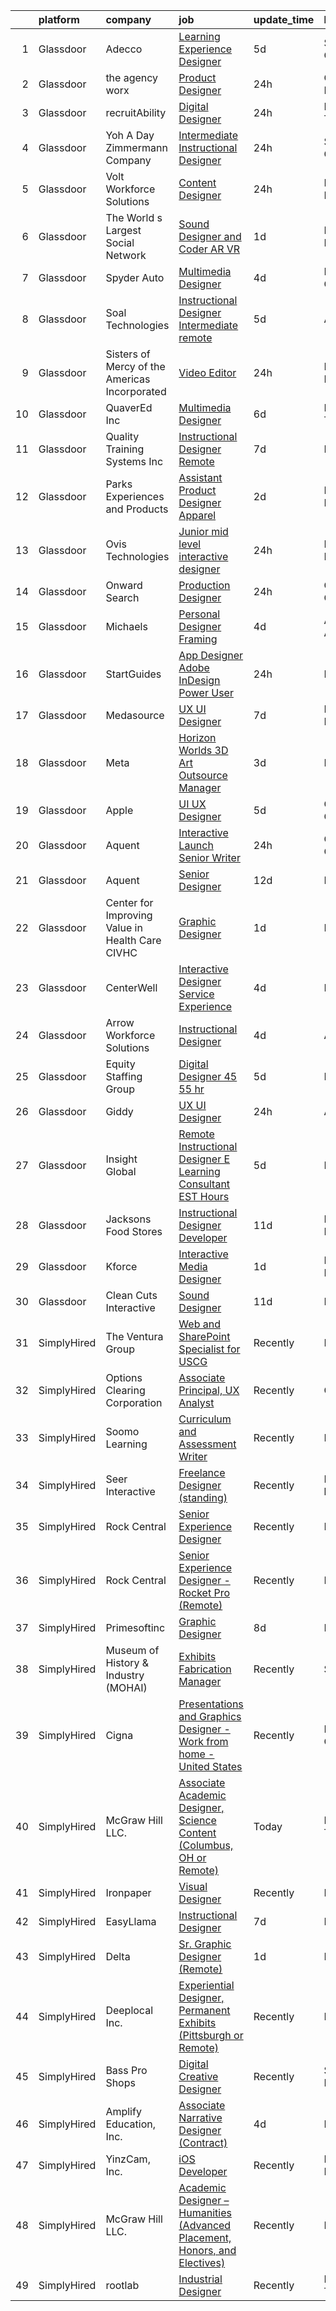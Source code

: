 

|    | platform    | company                                           | job                                                                                                                                                                                                                                                                                                                                                                                                                                                                                                                                                                                                                                                                                                                                                                                                                                                                                                                                                                                                                                                                                                                                                                                                                                                                                                                                                                                                                                                                                                                                                                                                               | update_time   | location           |
|---:|:------------|:--------------------------------------------------|:------------------------------------------------------------------------------------------------------------------------------------------------------------------------------------------------------------------------------------------------------------------------------------------------------------------------------------------------------------------------------------------------------------------------------------------------------------------------------------------------------------------------------------------------------------------------------------------------------------------------------------------------------------------------------------------------------------------------------------------------------------------------------------------------------------------------------------------------------------------------------------------------------------------------------------------------------------------------------------------------------------------------------------------------------------------------------------------------------------------------------------------------------------------------------------------------------------------------------------------------------------------------------------------------------------------------------------------------------------------------------------------------------------------------------------------------------------------------------------------------------------------------------------------------------------------------------------------------------------------|:--------------|:-------------------|
|  1 | Glassdoor   | Adecco                                            | [Learning Experience Designer](https://www.glassdoor.com/partner/jobListing.htm?pos=124&ao=1110586&s=58&guid=00000182ce9faf8a89d62d9583e1f49d&src=GD_JOB_AD&t=SR&vt=w&ea=1&cs=1_0a764c33&cb=1661323948449&jobListingId=1008079111025&cpc=6FC5BA77C9A4CD78&jrtk=3-0-1gb79vc2akuj1801-1gb79vc2qghrk800-d5f68bde9fbc040b--6NYlbfkN0CsARmfH1XNQTa22oGIIJ18FtyAjbQsgfeQZpddTLaeHhygH4euGCkj3BcQzwrXkBaXk-ST3fWbgnWAvtk70gTD1N8food62fA9s5b6fL_in_z5f5RqcsRZbrIYOHoWpYb-xLQvAuW67ypmgdZKbLO8FGB6ZtsdOoPIjwnkN5YXJHuYgGR8yn3t8k-5vOSlwQ7z21KRfDHfAPVREoFmLHtIqMK79O0fPHQFfQiUwErtflKBgFp9w4sKrDAJRQtjkGBV8WddHoMf97fuaKGKtXV7KJnNM_7EVixRueVPnia1GcZLPC3LHvdSPMRgA6dVBz-T3EJRT-9-R_K_CEVMCtN6OpEJrRECHG-98OBb6kctLxYkjE6VQwa17NHjl6iPn03iIrGfsMuFqVJR9owGw7cKnZYiQcY9AXiMLdDF1j5DnsxLKFKzlbxI_iVx_e696i96aoyNKeZ5X9slXhCsoodt2YzpHYDB0oO5M0KSdBJkonTp0qCUbCzsVNGXVLd5VzmzC87KHQPrl3dlmKXbiZVs5jD8p4mVsTRPwR-x8iftxQBMlJb-C23AuZvoF0mzrJ6vJWOAqz5pSMfX0Sld4JzImj8umAvza4VXo8FofKnjZ55uFIIWi1P7wF7NB7EmGb0LwD0YDNklgS1ufKeKi3w5xVVQ0h7v5WUv316tM3-4T2f98wiXjFb0kqfBVkUeMF3PAX7uwRHKqpwjHR3LwSkj1etBXaDmBpxoNFOvr-Vx9G2P46uK9qin-CTwp_rxEuAD62Qn94k8KXt2wZRxMmw6IrZLgLKtVAOoY89OsgRfHxZVf34pmIWgtXwkC8DWtCgs-DgiD7gmP9WkDdIZwdU6B5MWM4ZU5SUa4PPzijfaNW_0jXInut8J8_DjbyFTJZNUcp33r2WCvItH1-zf5-ESQ7vD9qLWWrg%3D)                                                                                                                                                                                                                                                                                                             | 5d            | Santa Clara, CA    |
|  2 | Glassdoor   | the agency worx                                   | [Product Designer](https://www.glassdoor.com/partner/jobListing.htm?pos=130&ao=1110586&s=58&guid=00000182ce9faf8a89d62d9583e1f49d&src=GD_JOB_AD&t=SR&vt=w&ea=1&cs=1_303c981d&cb=1661323948450&jobListingId=1008087728177&cpc=FAE5E775D180B2FB&jrtk=3-0-1gb79vc2akuj1801-1gb79vc2qghrk800-7ed7e834bb1d5462--6NYlbfkN0CNOKpjDIEH11s39GTuUki_mvxNbnX5BtDlH5CMrheAnKze_5JrwQ4joDkGUDohP_T3Z9-DEnowg2aTm5p4qn_06Dz2BAIDyJiAA6rmIGTIipA2DlPv0WtGynw5HnKRX3CvOG41NTUV27AIvEpwA7ELzBc2li3_1MWfWhVTsbwGmVciL-NFhEkxi2wH_LdTgQc3vrMWo9EO3GE614N_X5cuhNlR_0Oe-sJ8FetmIfmAfY968IjvRr0lvXz4v6NJ-ZxwpnkcVMoun4f9zazjStA7fHLixl8gsdRvLbdz0lIfivKi0RL73yFC7WFKPilaHN7XMrjZ32x-qcGtHZ25FXFDooqTHqandTTGbaeduowd69w4n4M2GApg3vxS4ZQWkZHFm0jyjL2wl66bFSw0vliVhpkv6Bio8sjQJuQ6ULEPOYxeLno3-Mce4JibLKB1YQiXt3cZZkb6SqmyJ5a2EMoCem_39R_rfzBA3cXB7P1D33hi0ZX1oJl12F0KxxHaIQRo838ukNwH0BlZ7gbx79Vf)                                                                                                                                                                                                                                                                                                                                                                                                                                                                                                                                                                                                                                                                                                                                       | 24h           | Orlando, FL        |
|  3 | Glassdoor   | recruitAbility                                    | [Digital Designer](https://www.glassdoor.com/partner/jobListing.htm?pos=117&ao=1110586&s=58&guid=00000182ce9faf8a89d62d9583e1f49d&src=GD_JOB_AD&t=SR&vt=w&ea=1&cs=1_76f3c536&cb=1661323948449&jobListingId=1008088873414&cpc=42BEC95245890617&jrtk=3-0-1gb79vc2akuj1801-1gb79vc2qghrk800-fc62b05af1e0e19c--6NYlbfkN0CGG9KWCDlpnNsyBDyIiP_Q0811kl3MMa1wmNp0I1WtkTaTZU1gJWaiKEGe9oYuZ3ACOSRVmCfxt473hJyRmW1tPj8AuEE2k3FaRHIiAETn7fxUNnbKUPXnCGruoaIJeo88yBRXwEcM4fBXLgDDHOTqx6aPi6XWoDU90_GPhbKSbedha9pAg0Oj_yrzDZ5__KwQHKAHPHPR1TAbNqBZm-eEerReN_wcysBvMmpIoEJbyZ24fdNR0TZQLHMystkw9s1jbDALVr3QsObDP_MYMxOb63Qo8PwgsXeaYRoFnYUgfI3leFqiPlJSiwrEsffkLz1whnDudtk55wjmN9BUCdkKJk-Zl5CjHEXiHDqQUWoqAnqyL73IGJ7cFoqGxf9JW2n9sBhet7SYzq8_cL9EJEPGRLMeVcmXehh6UMd1iEiMlG6q0rkpIkh7deOFw4h9AX11wGpJ7oNP3JKssDfeG7JZSHkpKcnynKSDLLAv7i-zqTEHkHzJu6n6Y5Wkmnf5_xtMWPCAwtOlxvi415UGVrA1)                                                                                                                                                                                                                                                                                                                                                                                                                                                                                                                                                                                                                                                                                                                                       | 24h           | Leander, TX        |
|  4 | Glassdoor   | Yoh  A Day   Zimmermann Company                   | [Intermediate Instructional Designer](https://www.glassdoor.com/partner/jobListing.htm?pos=123&ao=1110586&s=58&guid=00000182ce9faf8a89d62d9583e1f49d&src=GD_JOB_AD&t=SR&vt=w&ea=1&cs=1_b68efe24&cb=1661323948449&jobListingId=1008089306454&cpc=6193B0C32834B022&jrtk=3-0-1gb79vc2akuj1801-1gb79vc2qghrk800-49a1ecedb458239c--6NYlbfkN0Ae6Qmv8rNb3d5rEsMPL_plhvilYeiJERi7JqghURwQ9bq2mHgMGRGP2iYP1nqVQ_DjwhKmeaAScAxOc_wjbrMgl9DgJtonunbfO9dWGyOkvQAG0EueF3ixR5a79NDBO1nXlAvaBstSSeRWcs9VEzNOJUpzM5-4iukjxX-3e54LJPidY7MZFxZexoNbU-jkqPz18mkrkxGz8TmEHKY8H3nQ2YAdy_nVDKkkfgqon-ztqjnwiALY0WVYFeV2tiM8jj6KegDYNBBfzLdSXGzawJeJJGYs9qRPLeN-XW8wsyDhX0gzINPv8_UY8ixTzvHfpWYrICXZeNojDpPmCOWLVA28jUxXg9n0Fpp2XTAWnqoBzKfnX8R8OPikVyZP5mot1zrW8SdpU4lSH25qyqavzeTONWTRmLMJNQ69iqnmd8hj0EtiHd6iEDGCJQXR5MJdTWnlWUAW4v7RChgDsTVWIXmDVFzHZ5TS-G-0B5x-HIwFEg%3D%3D)                                                                                                                                                                                                                                                                                                                                                                                                                                                                                                                                                                                                                                                                                                                                                        | 24h           | Santa Clara, CA    |
|  5 | Glassdoor   | Volt Workforce Solutions                          | [Content Designer](https://www.glassdoor.com/partner/jobListing.htm?pos=113&ao=1110586&s=58&guid=00000182ce9faf8a89d62d9583e1f49d&src=GD_JOB_AD&t=SR&vt=w&ea=1&cs=1_509bdaff&cb=1661323948448&jobListingId=1008089068247&cpc=F41FEAB56D215062&jrtk=3-0-1gb79vc2akuj1801-1gb79vc2qghrk800-4dec7097516eb8d1--6NYlbfkN0Dw5YS5k2p9urruc14icYN1MKKvJIN3Kd2XbyQRMSdz9S30i5tCfy1Y-ZWHvwiYZbhFTXGWYE3dyGPvy2jcqhL_oy47SIFccu88E84BHmFZf7xw-W7KwylM9JR4YUBctZopLi_G0Hw-kkOlt0elFgeYrUXlhnPbEqfvPzsBSrLUMcnSGsLufWL8xxVqGUTMCq4n8Yp-yue9NT7fW4Tgr7VeQ4FOQztLK-hXL7QA6KOsBVB63T4MjM2qHbBLcgfNn6uT9VYa3-UH5FZtWQMots2J2-YWmbQ3U7BPyBVYbhdzCm-Glp2qV0wapNbIA36CQ2yPPsFWfCW2Z7S6psDQgrIBvD2fiHbf28_xX2a0T3bxmPyK5g-6D0ZwVc4eWAyHSycC5U88OcXkITeSiZ7I5LI_FTyFlFbfRkRPcnzrgg60hidRiDaFTgkjwaDeMGJxXGa4rF3CA0Vc1fTpLDYd0TBb09BL-O5nNiFSUfIqKUcOAscSwWP663IHKM5k0RjXvRi_q6IAxuHPeUm31Mw0IZj23l293y_dyHJvZqN_BtxRuVR3QB6FEpi8CQCnMIcNEYiqQ4g96rQL7w%3D%3D)                                                                                                                                                                                                                                                                                                                                                                                                                                                                                                                                                                                                                                                                           | 24h           | Foothill Ranch, CA |
|  6 | Glassdoor   | The World s Largest Social Network                | [Sound Designer and Coder  AR VR ](https://www.glassdoor.com/partner/jobListing.htm?pos=118&ao=1110586&s=58&guid=00000182ce9faf8a89d62d9583e1f49d&src=GD_JOB_AD&t=SR&vt=w&ea=1&cs=1_1e379ae9&cb=1661323948449&jobListingId=1008087486927&cpc=C63BD00756FD6F58&jrtk=3-0-1gb79vc2akuj1801-1gb79vc2qghrk800-7eb65d78236cda7e--6NYlbfkN0DSgjPPcnEdvoK3uuxfISLALE6pB1FR7YSHOr_tSg5_QGIhoz_2VqUepdcKLBLI_zTPWhRV4lIOyrDiIdmhFkdEBtKc51S_aAkZBXaVqBQtbqkOlmt-tpVTaoYV4ILXGGbXhLKysHzcwdG19go0mqiEVFk3_Wnnz69QGjXHP24av5LoqEocnTvhFfQHa8g_ZkR1mB0xXeX_zdLAINJaw2ukN5npy92v6lSgHLEX_HIFvssL-xkP62feJIGUUea4F1cYIpJy7UPaVctM7Sh3NiqfPXhtnLIBgY5p99HBqxhI_2hWjLIlr174PBTh62DV7HBXhLkK4IpAJVpKqC88MdT83fakJWHs1gDpiw8aaol9oPu-dQ6DlwiiLn768udxaELc_nj3QW8gDJa7IdgnFVEjHJLmSw5bcdOImiuontluYEV1eG-WjxErFBYYHNihDmZ5_VBsXFDVmUQbK12g3ee80pbiKddW34bGhm6a8x8OMHj_GZtQNCSRBdhxIItYcnwdgYsrArhs27rNIaMwGWRaMCFkpLPtunc9R3b-WWqZNHUcxVMT5WK9T1yN1L7Ac5eBV7Zo4ha5-p56u4aJ8M9a)                                                                                                                                                                                                                                                                                                                                                                                                                                                                                                                                                                                                                                                       | 1d            | Baltimore, MD      |
|  7 | Glassdoor   | Spyder Auto                                       | [Multimedia Designer](https://www.glassdoor.com/partner/jobListing.htm?pos=103&ao=1110586&s=58&guid=00000182ce9faf8a89d62d9583e1f49d&src=GD_JOB_AD&t=SR&vt=w&ea=1&cs=1_af65a84a&cb=1661323948447&jobListingId=1008081349787&cpc=4269A4BF187C94B7&jrtk=3-0-1gb79vc2akuj1801-1gb79vc2qghrk800-ba30689f5c52e7eb--6NYlbfkN0CPYbc885CsEBy7rGLA8u7FPhi5Sc9nb6h8Bfs44GDZG-s2F98d75feDvavlF2-iRB0I06FmLktS65flACFhYQJEI42KgultO4lObopSiXLlAYxai3tKM4kyOW1OC2MjfGvHF9QoZ9PbmLGUJvUZByfkY5AtKhBC4XRWXdwgx-WfPLTFGQDfsPfIYopd7HuLUqc5ftpCL82DLUuC_S19EKQ_854pRc1pgXvQzgVlg3R-PtjSbYTIRgOnkehl6J66rtK1L_rzBQ53il3Fmamt2DcHkqETgz62CJKP90BdIhgGANBSbh31imf9aLAE5CshkOtdQHp-UrCvB9kRQwc-lQM0oiakBzyAavDVj3J2NGIsUzOUVC9pFhP84_gn_5k6UY2ry4gkcES43VYQWnrGOpnL3iapjoxx4qB3xSveJpVU8kJcYT4S2_FxPI-u64pbdFCqdIrEtfMCjwjEJBLb5KaTALLDWLcbRUTAv2ZEJKzgKweqDRegrD-72BItnbYGoETi24vl2V7rA%3D%3D)                                                                                                                                                                                                                                                                                                                                                                                                                                                                                                                                                                                                                                                                                                                                        | 4d            | Industry, CA       |
|  8 | Glassdoor   | Soal Technologies                                 | [Instructional Designer   Intermediate   remote](https://www.glassdoor.com/partner/jobListing.htm?pos=127&ao=1110586&s=58&guid=00000182ce9faf8a89d62d9583e1f49d&src=GD_JOB_AD&t=SR&vt=w&ea=1&cs=1_08c0ccd2&cb=1661323948450&jobListingId=1008079211104&cpc=8795CF9063CD573D&jrtk=3-0-1gb79vc2akuj1801-1gb79vc2qghrk800-d15f15bce0c89374--6NYlbfkN0BwOH9WwkhjXhB2QfAem-379guO2JSSDKiIXz3Be-swBX82zpIeaaWbeDG08cO6QQvxOTeptCKEU1xfVGFu-R0u0J_YkgSVeR6kgJotQkt8o1amOeAg7FKZS6hUMrrAeS0tFPcwjk9rzYxDLJhsdDKA9m9FqdT2cJluxaxEaRdFeHkuAl3sJLtnqh03Q-_brHt2CJRBq2pAbDhub9I-OYgxLoMBe7MkUNFvvsosPn5bPU16V64ojQ2JZJS7HajFIc1r09qqVox9oQT43Nl6I0iwlpbeWMqWU0jATNpRiIMl9yGyCn4T91vSbG80RLSTSqRIbATf7dquuHq2k0dSyO4_wpQNR913bhX9gbt4KrQ7ECwv-IYXynmh7liJtvT1NabzJKcF3TUBP5n1vOEQu4Ly2fnhHv_AKoXO1GJOVn12fbW8xZeMqr0BuUCTuwJV2pHnRFWi7MeRmweMsdssvGHy7P2qZiQhKRI72z3dTP-vd9wWNDhLw5FsPyjXoe81C1uW1w3vNA85wnzA48gulnyKOfB1frCXVPg%3D)                                                                                                                                                                                                                                                                                                                                                                                                                                                                                                                                                                                                                                                                                           | 5d            | Austin, TX         |
|  9 | Glassdoor   | Sisters of Mercy of the Americas Incorporated     | [Video Editor](https://www.glassdoor.com/partner/jobListing.htm?pos=112&ao=1110586&s=58&guid=00000182ce9faf8a89d62d9583e1f49d&src=GD_JOB_AD&t=SR&vt=w&ea=1&cs=1_08f2849b&cb=1661323948448&jobListingId=1008088813271&cpc=D2F1DE17EE1F43B9&jrtk=3-0-1gb79vc2akuj1801-1gb79vc2qghrk800-8bee28054760460d--6NYlbfkN0ApGbr5OSboYioZ3OQR2f8_KM4O-fFDDSDlOr1PHUxYjNUN1M4R98jjPuRJL4tLlLTf_A9CeTfHWngt27vHAdoEUqxB302N9RIy8zbRy70F1N7g-NiHhzzPo-8CfmOH-ID3oqbRK5UBvxZI8OsJSHiXtQyiGxjVRA3AqnqNFvIj2GuCEHApBGappe0a7pNAHucNubk0bBw4oY5TmtJDCx__1w4KR4-nGk02sJHFyq25vNFtcXNwZ3Jg6ppAjEyuUVfbKYGui9MTbqaj69ClPkfboP6krToyulJuLZtJxNVCXWqj1qfzBVYeb6pLbjWGodGB9fo88FRTMz_EtRlLZLwgBQN1RQ8MNqxq-7mvzuxlrazQDk-FjZJunYtEhhXSKIC_Nej_XuNjW0FWXI02-67fe35MTzDm3YvnouloEm_XlT5c5xzCeIHOBG44M4YdASC_4rIJkYXt2iZzkGv5U0aJ2UerOi1r3gr6zqVOIhUkHVRIzqKwSBmbU-WdY4OX7sk%3D)                                                                                                                                                                                                                                                                                                                                                                                                                                                                                                                                                                                                                                                                                                                                                             | 24h           | Belmont, NC        |
| 10 | Glassdoor   | QuaverEd  Inc                                     | [Multimedia Designer](https://www.glassdoor.com/partner/jobListing.htm?pos=110&ao=1110586&s=58&guid=00000182ce9faf8a89d62d9583e1f49d&src=GD_JOB_AD&t=SR&vt=w&ea=1&cs=1_fe8ad94b&cb=1661323948448&jobListingId=1008076506534&cpc=C5F9C09AE97B3D2F&jrtk=3-0-1gb79vc2akuj1801-1gb79vc2qghrk800-122ffba5447af82d--6NYlbfkN0DCDUWHbFKWwqkSY-f0Yi81TiUcvR6S27dgr8MDHklboJ4VkHnxR-RLgeubAgves1aViDx-ttC1seReTQYBYqzU7o4fa6eZo0mu_KzHOboO8k-Ledts_2_LjjN5t7SbPlBxaTtwJt80TYAjPEE0KODk4zQmcgl9j9fliHJQfangpJk-57FBOvx5xwROLuO8cy93lohr1hRA7QUhEeMWLM4X-ZClw0fLJOt_M8Uh8r4VrCUhn53926i0PTohBcB6RjzPauzDVxnCzp46GnDWWC3V2RWn2MBRAK43ztGg2phsudIJISb4TvemztS0zExS9ntxwxwBjLHMXAEtPMDw981x_6mQwfDzm24ZqacwCdHBctA7gY4c6eqBFlUvTwpSMl0p3ZCGcRClYi70DVgpYUsgvZiJgORNYsWZtVdek2bErNaX96ayP7lV_t37ii_A3LCXTViJ_luNxQIQhJ213Jxw4nHlZDAWvRQLDlASDq-HJGEel_wKBpKu2_35B_g62Rc%3D)                                                                                                                                                                                                                                                                                                                                                                                                                                                                                                                                                                                                                                                                                                                                                      | 6d            | Nashville, TN      |
| 11 | Glassdoor   | Quality Training Systems Inc                      | [Instructional Designer  Remote ](https://www.glassdoor.com/partner/jobListing.htm?pos=116&ao=1110586&s=58&guid=00000182ce9faf8a89d62d9583e1f49d&src=GD_JOB_AD&t=SR&vt=w&ea=1&cs=1_22c0a49d&cb=1661323948449&jobListingId=1008073674626&cpc=8795CF9063CD573D&jrtk=3-0-1gb79vc2akuj1801-1gb79vc2qghrk800-7548cc2409c09d8f--6NYlbfkN0Do0NJZxTlNQv8zNit5bjNgC4ptqUVvfA2tyS3ZXr20tD-PYFOMaTwZLb1B22RU8arf73TsLtlexIKdhFYjLoaF7YraZ9Kk1SBoAFQFwuiW_adojCM3ev6KKRysGw-MIsP-L68djQiiyhyajB3vq3642FZhB2k9vtThpG4u_5dbyIxNlJjyTAhXBRl3B6JysTmojBZY1GZv1js_OsFmBjFE8DLEfAtLfX00YjNN9bJww4ERYbFVyVArQKzWGaHMF--5gN_IAKjpun13hnwm9XixypWaI__jpjmJy8GZmr6bF-jlV8QfrG4f2dJD-vsqwE4eq7DggdMth9eFvp7eiIrzkcGUrWI7772xXMVbJOA883K8ahvwYq9YXWYJ02vG9Hhc4M1iDk8OVoTavAILQELSCUh_qNLhWoSRpj-d2rXKa-JKhaGn1VHtoHfGZqOxYXjWpPwYnwdEwdQaLHLOXjm9wN0lr1lc5yem3YN08RRg1HhNqFF4im4h7hfczfM9_Ss%3D)                                                                                                                                                                                                                                                                                                                                                                                                                                                                                                                                                                                                                                                                                                                                          | 7d            | Remote             |
| 12 | Glassdoor   | Parks  Experiences and Products                   | [Assistant Product Designer  Apparel](https://www.glassdoor.com/partner/jobListing.htm?pos=106&ao=1110586&s=58&guid=00000182ce9faf8a89d62d9583e1f49d&src=GD_JOB_AD&t=SR&vt=w&cs=1_5294f71b&cb=1661323948447&jobListingId=1008084142679&cpc=2187E14FC6F1B769&jrtk=3-0-1gb79vc2akuj1801-1gb79vc2qghrk800-a209b06196dfd178--6NYlbfkN0DAFTyt7pbDCC2JPO79CSdi1dIb81yjczP5qsKcZIxgiRd1qisRd4re16D_VG3-wzVABIXKM6IuxBLG6TsPC7jlYBJhbWSXcw0waG_7-Ac9BN6jCAkAIFUiiqrXtfSo-ev1ppYMW5NdYu33AHIP-e4R86AX47U6WRd5iOocE3ndhnZCI9BCiK_49_mBsI3ZuBohh7A4etSYPnCItDE-Uw_lHZLroIXQCq5ev0yJnlKp2bedqEFL5IXNurHLT2PcNJjmA_cOXXQpvzb2m-yQL-1_Du0Eo4p3LQmQ9900PdMr4yCTASMOZptOdWh1XZ1dL4yRWsaSHVdbJJzpCYWJvZrVRvSIftEB9Z-eKv2SblCikKCfnHKgykQYzHWGQhYtFHGBj0bCJufFdfDbO10xmMPYTRW0GlRqnFAvE0sI8_0aaBpAr7UTFOcuZ2H4WoXiBaM%3D)                                                                                                                                                                                                                                                                                                                                                                                                                                                                                                                                                                                                                                                                                                                                                                                                           | 2d            | Kissimmee, FL      |
| 13 | Glassdoor   | Ovis Technologies                                 | [Junior   mid level interactive designer ](https://www.glassdoor.com/partner/jobListing.htm?pos=107&ao=1110586&s=58&guid=00000182ce9faf8a89d62d9583e1f49d&src=GD_JOB_AD&t=SR&vt=w&ea=1&cs=1_a12ce01a&cb=1661323948447&jobListingId=1008089432817&cpc=BAB9AA3F436D8911&jrtk=3-0-1gb79vc2akuj1801-1gb79vc2qghrk800-e5779fae68beacc6--6NYlbfkN0BAWPzMJeQsgw_Gn9QI1w0m94ENyfl2lnTKoWanLfvJ_Jkk-KagBIwOAoIvV5pxx28O_txyFeL36i2ApLKzvPJkesOocKyfEJGsIzGCRhWlcrmTlbtnGYbCSdWGJVIZu4K0FprexXp1fkLzUSTkQubKxoqvtHKLMjUZUeqkVlSrkCjmfjQ-gja1hJdDZEHYcp03xsD8VWF2IAKgdKBwid116hzM2ef5Pp7dwBuXyH1aa7orgLadThCIm_ad5_mJXHa1-iUhIpfgv4DOrDwiBlT3g_5f1IzUONwq28NUcUm6QE1jUl00ATQCRk6hsLvAsqr_pxcmR_z7w-q_57mcwfPlSc715cRfym3zRIn-COMoS99GpkikQvNQ1LSvexaTugHMYiZsPiyqPhdJnlcqM4dLmjpyrDYLnGt2O8SWiRdnaC3nVq5extjsvNZ0gjUXCASzRQ2xR_OBpi5Y9dBlVaV385Ghz9VSKHwvqzkXBoUWsHb6TfGafXekfLLnYZ32Sh4%3D)                                                                                                                                                                                                                                                                                                                                                                                                                                                                                                                                                                                                                                                                                                                                 | 24h           | New York, NY       |
| 14 | Glassdoor   | Onward Search                                     | [Production Designer](https://www.glassdoor.com/partner/jobListing.htm?pos=125&ao=1110586&s=58&guid=00000182ce9faf8a89d62d9583e1f49d&src=GD_JOB_AD&t=SR&vt=w&cs=1_4ed3259f&cb=1661323948449&jobListingId=1008088523125&cpc=FA84DF7EA1EC2398&jrtk=3-0-1gb79vc2akuj1801-1gb79vc2qghrk800-e411fe35d34b2ded--6NYlbfkN0B7YoEZZ2QAGDyEGGmBPAUWSHc1Mt3sMCn9FehKcWA3w0R0aH9tn_iPRcrT6N-MqNTM7w9hK56zRWlk1a8KIF3zy-49QjDusS1TBwY91GylimdWxEL8gvXzdChVU0UvJa1RxBBT8HDNgHX9MJYS_dHXgM6x58xKSnnf1LbCGyA5i6Ii6ka_-w6dRuIM9Zwsfg-Kb45vm9XQEks3ZxDUWRoYnxo7eAvrNUVIOzionsHums-qtfJLDg9TIsD9hKKq-vKhFWW-MXBFzYDdGuburv62YiwyU7c_xi3pb8kga-pgYpN11Mjb_x2YZGWgQQhXQxLGI5il3XHCQq4nP33sUG1TuQ5_Iz1a2tk5jdfkYAOmrHHfPCqTuGQnOBkp0CHQhABPd6dBemelWGy58jhywf4IADiiYaI6XDYHtMqm4_B-yqlm4oQpVj7P6dU2QbEGHzk8CLwzIyQxa6n8lExzNc3eI-vS05jSPpAa1aoHD9I-wQn-GqABvHfWytKs8RCVAxQwZ4lGvzks6qrMk0Dx1z_R5wWxY3G22XRKPDsoNoA4DbZigMiCyVLgogX8vgY1l2LZokqzpQgtQad2hDjV9qaydzW2F0KHGTO-HKiz8KiKz6sbLP5RzFYTLeifMphbwf8_TWKgsUUNrgpqqjlfoy1H8y5kTnmyebshGZolbKbS9ec0523chnOYeDAPV9cynGwFWg9tuBe26pstBFDuHzD5vnF3-PoIH-Wm3FOwS2YOZI6pRCrYCEbj_A_Odg5XLbyzIG_MHefcBEbAsg6DSdvUJSp88oOiPkiEegT0mOJrtCS--s0TULjudMuI924oxbf9KNB5k0egB1bNKZgiMNHU-gYtwOfephMrGmxF0smY-gwXM5D19s3D1PQ_BbyNubiABmTW1Dnscy7qANPjABrtNg7MSAW-J6V_2ZnR_5XaFT_lKETKrrCpfHHvuIOsMdXS_jekechIXf4XfNC8jv_zjCLaRIrSpYmK9WPZ3ujkooNHfzIXnBO35wBmE22iqzQ%3D)                                                                                                                                                                                                                           | 24h           | Culver City, CA    |
| 15 | Glassdoor   | Michaels                                          | [Personal Designer   Framing](https://www.glassdoor.com/partner/jobListing.htm?pos=115&ao=1110586&s=58&guid=00000182ce9faf8a89d62d9583e1f49d&src=GD_JOB_AD&t=SR&vt=w&cs=1_05b1975c&cb=1661323948448&jobListingId=1008081732182&cpc=F41FEAB56D215062&jrtk=3-0-1gb79vc2akuj1801-1gb79vc2qghrk800-67fe4ebcf80ab93b--6NYlbfkN0DnvcQb5DApcZ8wG4jD8tGH80yX0mr-fEwGilmNgCyFOb0Qrh84gfIp-fCOZs2hP-74AI_WRmUgbSrXlUzDDih-oYDhVNuOuuvPRi9ZTNsVKo4lrjZ4H2Sab9JB7sbNQkxQAgCfWwFcWs79yabW1ctsqIVyA71HK9TFmuSOlp2PvJG3il8HoGaGgha1uRuqd1o5wO5jJFOYlXAGCZ0yM4dy3U3ZLWqDvaQ6bgeQK69-LkZeHD7WZp4gO-bcuSm3raz2qvR9sXxoCJSZba6HxZxVkym2TsEM0sFmW5wsRiM78YSTP99wVFPCrWO-li8kWJG5W080IxBOVhMoAHZaWUgSPs_giClENKdh0N76shqCCU9M5UNy4TiwkXLY5TfSETB2q1KPSBEVIbV7rz4ssUTCIYBj_kMxTAIgh8g9mXZ0QI47WfCQIWf68Y5T203AL_7-vebLRQ0WrJx9pd13PyOfCIns46kDUFyx7425wMtZjU65UbNs6tCIslILF5r8UkLzCHJqgU3I5N0VgJnautNfzT0i_6cn4I8hBeVMGU17UkO4G7agLUpioZIp3VI4stLlKmKhq2NSIZUul7YhqOYIN6-km6AGJOGaRK3ZsLK8dNiHWUY950zjL3XL8l545c68JaZ0jE2pF7PXHMUixSTWX7oFHursMsVnVajVaZ_ghvKwWpcneEFwx9tSreKPruoBpEfmyo-lsTIWn0JMEQzY1-n96JtpDKVmy8a80WyhSS3jhCOfhSe3csfXAxhPxoEu3-Sf3GfaYKIJqu-2Eh0SeWa7BF22u9fCNtBsFXLGjKe_q0pnkxecXihjCpC4hhIthkGwCuHiYffBE7lQxJ7GnFtjpfPqJko9RlqmecpeFhIUWLxxSf7JPyrklSXo4NYktQemBLhEgtXYrGcJ-kBX3nW4jXa7BefcjhJPp4qozEDeVVdNLZPW2Rx9JP7rtRSYRsHA3aCrK3-TxReX8wL-I5PCVmxnP469EPiVuzJikrs6oZsu8PhXe2U55viO3p47DPKwsT29pIIP6ZKygdps5pBmlIySKEqjTxDEOu6_WS58fbcJ2Whv3pme60vYQO2AJQber_rxRIt4nKlRE0Y20YpczkGJW-IMWPy45p3d2_BQ9CAQcRsJ4txO3OYpbTYIGc7R_KJ7OJiUCA1OcqgQSnnqJIvLBWZW7omuojnPhtd0pZ7uTa31UnWkHApvqyoP6Db13_GyEqKzQSnReXbS) | 4d            | Anchorage, AK      |
| 16 | Glassdoor   | StartGuides                                       | [App Designer  Adobe InDesign Power User ](https://www.glassdoor.com/partner/jobListing.htm?pos=104&ao=1110586&s=58&guid=00000182ce9faf8a89d62d9583e1f49d&src=GD_JOB_AD&t=SR&vt=w&ea=1&cs=1_c8ae6d35&cb=1661323948447&jobListingId=1008088538363&cpc=92BEE8AC7E71C1CB&jrtk=3-0-1gb79vc2akuj1801-1gb79vc2qghrk800-96c1ef37c7c42844--6NYlbfkN0BdDHiSlq2TKVYTvK036ioTcRDjelCKzvFOpLFiF--0ifFBawJxXnTBRrme4BtAjLGXlVzX8tdC_e-viL-RKUNwPord6kvhKxvtO7i9QRJ0XshgBcx2IpgAV-b4qsyE3slqMTe3QUAoybcJ_es6hWv28W5fI5iJXpx0-ofWnP41A7VY8MDkF5-GeL-2NpbbCRXWAs0XDpc7mOmKYR7PxbMgR9q_olzIDJkt9lDA_0uVuGatTKZz-NOJh1ryUoIDr8X59LgQMl1w-3wWAc08F3IdmQtB_JzUOUB3ZDfO49caqJYeotzpPwq6nH0x-J0X222nNrItmRFH6jd7q1wNye-eYq40EhVXcAoOBi3aBXZin56lVV7UxHaeHs79pS0c0v93wJD71XQLofblhkPFd136Xg2yK-AO8kSWHKsuq5g_eq0NSFMj0dE634janwfS-f23-hEidZvRbE82ukbdqrjsf97ZBb2dZMp5khUJL8VD1yNN3wUXLUxazzBT2VJwdTrXIQYdoHBFYg%3D%3D)                                                                                                                                                                                                                                                                                                                                                                                                                                                                                                                                                                                                                                                                                                                   | 24h           | Remote             |
| 17 | Glassdoor   | Medasource                                        | [UX UI Designer](https://www.glassdoor.com/partner/jobListing.htm?pos=122&ao=1110586&s=58&guid=00000182ce9faf8a89d62d9583e1f49d&src=GD_JOB_AD&t=SR&vt=w&ea=1&cs=1_7281c362&cb=1661323948449&jobListingId=1008074169689&cpc=723ADC3DFE402989&jrtk=3-0-1gb79vc2akuj1801-1gb79vc2qghrk800-421cb7d4c642c9c8--6NYlbfkN0BhNN3PPgKPbTMZB0Y0J5JTZS3FnMM-ugqbblX4_m-srDJielPNCs_lvQXXEB0CV7NWUgxl5z2t1UIAyCfbjHajsk3oBeuKbPqaf-DtcU4Yj_TKaAt-nJPShDbzxcZ_Hqra1Z5Gt5pYm8uipMHOku06LFgWvZPad8QEgiRWeKiBRorQGUvtnXVfS2LTXhMkTFcG0OqYPuWLjEKIGTTusmD-f6sM970litKO0ppHa4DeIgNlaEGylDYqH9lXD-F6wJ1VrtIt923A0RZShnrT6R72Lo6js21s_nFKw-6JRNjJ4yg-9xedqJQGCoKusqW-2tfy-iz2EGC4xGJD84Axo37XhoIbOmz3QJWmV-zyhPQNDiFXqyHbOKoV8v9sAw_WEx4TmW_IslaMKL0ukc8FfWZqRYaLEgthC45brJzpDP6HTihAtgsI9XC4HSvhZ9chGECIzww5FCyWNLRehABVd9zeWg2k0yVgg6J8r8wZjGTSccRmKdhts35H-qDxIf4_D3A%3D)                                                                                                                                                                                                                                                                                                                                                                                                                                                                                                                                                                                                                                                                                                                                                           | 7d            | Deerfield, IL      |
| 18 | Glassdoor   | Meta                                              | [Horizon Worlds 3D Art Outsource Manager](https://www.glassdoor.com/partner/jobListing.htm?pos=111&ao=1110586&s=58&guid=00000182ce9faf8a89d62d9583e1f49d&src=GD_JOB_AD&t=SR&vt=w&cs=1_a735fb55&cb=1661323948448&jobListingId=1008082455743&cpc=44CD5376B8534B8F&jrtk=3-0-1gb79vc2akuj1801-1gb79vc2qghrk800-d416b559954f3d76--6NYlbfkN0DYl4UJW4r1Vl7FEn6T9F-rD9lpC-0oMJVSiWjK_MGUd8e8cHXcpv6KPyjLHZEfqkU0DvzXukPfCkSpkao6Agn4H9FBIl5pCq-6ybVFL9Tu7Yr_-qPtQRS-CzDpAXjvoniIK-cfBqPpbPD8TaeCx5hlgRMhlHtfENDwnoLjqIpTi_HzOlnCYQf_enevv1Rgj7U-TmTNiBWDKqBi8kwq8rQLNnWDKm_GvINaDTFnTY121GAXCWP3eRSMqQ74VEzZiBmy--8LZ6eVr16A7_wwMXwyKHAh9l8Ls6Q5nBsn2TVTQx7T9Hqnrh3nT0qhkrL39UyMSodOC1KJzPIkSSfLVqH_ZXsR-O83xnokPw0OvMSxxFVzS-S94QbLbs2xflP3nH_qeIapyVnJgmd0Qx2MV0YerMnpD1TNbaDBF1nd1xGAD8i88CU8vU9QxYG9zhCB5o482bH3IZVLJha9f6heERlC-iNzAkd2ZSlEZ2X-sMOqyMvIKUuW4RoO_bXOu4L_LmNQ4xnVOsdEuHtZvzNQz3sbNwMI55YNAzmEb8zjT9YvKPerYJ95FLuoQTCGFnIEJrDQDk7xkenCn8gQi0QucHAGll1qO1z3xCehEuGeptaE7RzORy6VaOmyvsWk-CoV5BNZhZrQIjagqWNbigP7xxNO4ZG8sYXBm1zAiWFOahbnpdXzzHe77C9aKqciH3ZdhJghkPOFOZ5g6zda4bMq7dznYfn9A1b_85eFH3vmmTxKiuJfS9T_Ngu3H_kIT8I_NFsoKkg66HRP5n5qf8nvX8nZUJrAmIpPwBG0QElx2Fn9_Rf5jNLWITx5TeAqXDGSRCz9OWU0wq0l18xKk5zRH9qDrHp0iTMn7UTAUhzeDzN7nKZoAmTmvhHItPHaixZCcCcQ9fN02TrtNZ_bu5Amn-NhcsLAHdLvKPQkv3gSOjvqEWjn8_nHiSfDeZiZav2kRR6ZfICUf8J70Enx106zwflYAicRamd27ezopWKp2UnvDydFREZOyDcJ31dwbemJwyIBILOh7Ju2XWKG8oRxTg6iDQ2CocrEMMYO7lRXnE0nD34PmC0EWyDwfW4q5KeOy_A%3D)                                                                                                                                       | 3d            | Remote             |
| 19 | Glassdoor   | Apple                                             | [UI   UX Designer](https://www.glassdoor.com/partner/jobListing.htm?pos=121&ao=1110586&s=58&guid=00000182ce9faf8a89d62d9583e1f49d&src=GD_JOB_AD&t=SR&vt=w&cs=1_437057c2&cb=1661323948449&jobListingId=1008078787075&cpc=8795CF9063CD573D&jrtk=3-0-1gb79vc2akuj1801-1gb79vc2qghrk800-42f118951879b051--6NYlbfkN0BvKrLyj5gPmtZO9T8euul8TCxuuKNOtzRJOomxnwSEodTz2Bc-sPZl5OJ9R4TJsNeHYhrugG-GuHqQxA4XymeaX0vxwiBRkm0nXG2bzwJoLtia4j8rRJVPi5PAfL4q5QnXiGzPugzDTOlh_oDEI-Sl30BP6H-JT1iOqJwU3vO6YDiTDO8xdb8ggAoLLa5-YsDiv8cETxDWgjJEVtgFTDvwVbgTRhSy2Yu71C07Ad5bQcmc1Jwcv5kmrB9Xd1tUFyTzIVRq97cbMhqP23sNZvccNGznmdQKFkLPloiv5oTz_56nExLncrKlCtoaE3XeXwL4L43iJB-JpmptYvzHsStDd23GIUel3YH49iiqaacEyuwEWHtarbUgTCzwe4rW31Tq7uARwnaJDYloJSqkzxo4rhQ77QS50AemwbFAd-e1IBl33ZgffF14jkkwo-FjbpOXrCUgXao_tcUA2UvTSDuooqUZd2tQePwG-bZb4tbUAfDKDTX4WXC0SnKdrC27yO6gxhrYpybLaMC-N5iOVvHNwPyNgwTH_En3XGAEPCcoo_Cz1Ax44VEkBsT2SMqf-DdlYO-BUM_a6J4WixWT29QV5csH90Ku1LQ80VpJKeccwGHxqrGtw98-gzzezBC0LN_W1l-CNTm79GgjF-yGrJjceM0Z0fw-NglgfQKyi2OyFzfzNj1YYkeBCzl81jKmD79SVcZCYrQD2Im0JMOknUk634m5XeXhoubgnJU-JqJPBmZMSPKefIWqXS8-EhD62eVvpdHzEU6bOOIsI_4FBiB5VfUpQhtFRfpK1NNrJxMUCZz63OnM8_DpAMSD8HuIa-uTIwdVqIFO_hoHz6akIhIBAvjYSrgxeevjL6lTrKNTGze9EFFK8PvhxW_5PH4ff3SWR0KERj2zsmyP7vzEnU3u8XsK6zOr_suK1bPQnHMV8LyXuYmWMFL5)                                                                                                                                                                                                                                                                                                            | 5d            | Culver City, CA    |
| 20 | Glassdoor   | Aquent                                            | [Interactive Launch Senior Writer](https://www.glassdoor.com/partner/jobListing.htm?pos=126&ao=1110586&s=58&guid=00000182ce9faf8a89d62d9583e1f49d&src=GD_JOB_AD&t=SR&vt=w&cs=1_0768f3ca&cb=1661323948449&jobListingId=1008089329188&cpc=9DC6E4D8324653EE&jrtk=3-0-1gb79vc2akuj1801-1gb79vc2qghrk800-2b513c9bae880b23--6NYlbfkN0DMrcEu7yrtATojKJA7cEzGQ3FdRGWLh0CZQInL4ECGI9gD0Wolx9R2v-Aex0-GK049Jc7mC0vDJwVvObk5AiZdQEwZo7Uo1rexjWyXMb6Kv24nDuQ622kcoUOIhhRYVjbWkfi38zlzpDvRYeT9V8MkTXP7zpw-s2QlEQyo7_9u7bZ-c5GKyCheToVTbOApe42Jc6b8niI23-8ldLpE7yqNZYVNAq5LmvbeYQWCixiU_Z-a_uD3EIbu65dVyO4zoVfieC1cRQ2hOhR6RN9vFxCQXrcIvidiA8iOTEb2DrlKvHa4gCmVgUVivvK2IEAbgeHSQDgX2n9AGNOOmpjqhGOKeNbSx3EC_XMwCrYk24a-umTV7PQBa-fb9CX0BMirOtVJ2B0qHh74DDhnY2A__QDdaa3MzmrQGFaX9_IvAIwpChrxdA0dfKR4HEBQh5QHGlVG9yTmzAW4G5CCRtvjDq6L)                                                                                                                                                                                                                                                                                                                                                                                                                                                                                                                                                                                                                                                                                                                                                                                            | 24h           | Cupertino, CA      |
| 21 | Glassdoor   | Aquent                                            | [Senior Designer](https://www.glassdoor.com/partner/jobListing.htm?pos=119&ao=1110586&s=58&guid=00000182ce9faf8a89d62d9583e1f49d&src=GD_JOB_AD&t=SR&vt=w&cs=1_c0de8848&cb=1661323948449&jobListingId=1008067092704&cpc=654405A9B1E0A9F5&jrtk=3-0-1gb79vc2akuj1801-1gb79vc2qghrk800-6498e71aaba24533--6NYlbfkN0DMrcEu7yrtATojKJA7cEzGQ3FdRGWLh0CZQInL4ECGI9gD0Wolx9R2EDT7B77c2cQiCSnbCMQd_BqUrfeTix3eqziHsUx-SNKAcNe_3VBf6-D9xsTzfUf3Mq6OhZ4YfX03hwLLXcblCKtsvyl_-Vj-AadJIsoNQFt7zTrO_V7BH662BFQqKzisOKuXZqfRXEx3-9kUp66-Wu7ce-r4bFigpSdp0XLKNZDK3omEi1vH3n8DKnqe0y4XywzZo3XAkWvfaSwnSdUUFyN-cUeV3tXJCxZLdtfbclgwsH0jjHevToIPwaz16ZqMumcbyggG46GwpU4as6RQZyO0s3omKe4zsUiS6PdANtxs7mlAmA6F579I619nIipbSz5sNYkx0yyt3QDSQlhuSIL8CKWriWQsm6yznZ79lw7XzsU7M3T4Q8r387kErJER4UI9cp3ND80JJua9o-igzZSJXHBURcI4)                                                                                                                                                                                                                                                                                                                                                                                                                                                                                                                                                                                                                                                                                                                                                                                                             | 12d           | Remote             |
| 22 | Glassdoor   | Center for Improving Value in Health Care   CIVHC | [Graphic Designer](https://www.glassdoor.com/partner/jobListing.htm?pos=114&ao=1110586&s=58&guid=00000182ce9faf8a89d62d9583e1f49d&src=GD_JOB_AD&t=SR&vt=w&ea=1&cs=1_74cb3377&cb=1661323948448&jobListingId=1008086939592&cpc=FD1C1DA32C38CFA7&jrtk=3-0-1gb79vc2akuj1801-1gb79vc2qghrk800-b2e044323774e682--6NYlbfkN0DMi_Xw1LZlwHkefCg6e5mZCgPz2OUcuSF5uWrEu-IixrIY1-KdRHv0LKZ3thq__8ft-oUu-MFOuXnqMlTQzi9-im8cjeVVp231-zmLTkfD0RsVZ_F8B6LHahFZHC8Pc9SjPKahhnfwlZfJy3p-GZZSBZ0JOyJtOxHlj8JXPJtI6SOJ22H1djtM6BBYx-IyuIhfpjgHg0dVdnChPQUWm56BtmIACRwjrAGy37-AsJglg_O8KQx5lXeWFEF1XX1JjGw5ym1SfpxaikPyDSOxxE3-vW7NVV6wgRkMURXpkbNa3GhlzrwPK79P_zqTK3iAz2GPsQD6uQC6JDyD6GqkWVMB-pRdFXzfpTO2YBySpIGneydXXbLJQERgv4COlVn9PPrkxKmM59wxIoNqZPzU0jWP1bIC_G7qT_cnYeyGDtnbFv-y_bJKTan1ispk8x-sMbLb_fPorFHKg8Jct1jgDWcUXOvzU8awsEcgX___rUe_zNi6uMV1WrigG4k2-H3pzDM%3D)                                                                                                                                                                                                                                                                                                                                                                                                                                                                                                                                                                                                                                                                                                                                                         | 1d            | Denver, CO         |
| 23 | Glassdoor   | CenterWell                                        | [Interactive Designer   Service Experience](https://www.glassdoor.com/partner/jobListing.htm?pos=101&ao=1110586&s=58&guid=00000182ce9faf8a89d62d9583e1f49d&src=GD_JOB_AD&t=SR&vt=w&ea=1&cs=1_bd16fde8&cb=1661323948447&jobListingId=1008081190901&cpc=F7A2269C793D5877&jrtk=3-0-1gb79vc2akuj1801-1gb79vc2qghrk800-fa688f5563f3ec7d--6NYlbfkN0DTpne61UmFZM4rphN6Z_dPa1xbTMy_srCLEByaiB2DVWPvhNqLiK4BpF4Wo-txkRdFQ2IcuS-KnaNmAbE6u3-gF_srwmiJmWTvMKRUExTO9RM6qPMc1_D-4i-XzK1t988u6kWSCbmcG9_SJgn8UOJtWurW9qz4FUTAnlo-tmK9STFjnR8thZqSglm7zOTsnCl3rEpi1e03DqToqNIlwAytW0SFxA2mx9WVMTBairEfvRiwHcHYkj9MwnjzTrZKLvgA2TfvRb6y_cgNHzaoMKeilca_h6NR2dB1Qw3vjG9Prb4GHxqp4MTKwRjQ7WQ2WnXCbIDwwGtotRexXqtMP28qtyRJSSoyw4F8zTAJ5LaHBU99vC5ukD_oI82auqiFG4NjYIA4bxE4rwgEjF9Y7pFFfSY-EH8cdSFyNb_bJyRlpq4k_87X7UWDT54MZ2QMk0I68nHDkKNcrsHrmZFrDGSVgC-jomStVVOyZOUIuL0OqIjlMmDpO_cMW-F4ujpsYDU-lYhhgppySIiPofW1bqQMCbxlS8Ba6zzTrKh7Alh38cT92AJkiV9X)                                                                                                                                                                                                                                                                                                                                                                                                                                                                                                                                                                                                                                                                              | 4d            | Remote             |
| 24 | Glassdoor   | Arrow Workforce Solutions                         | [Instructional Designer](https://www.glassdoor.com/partner/jobListing.htm?pos=128&ao=1110586&s=58&guid=00000182ce9faf8a89d62d9583e1f49d&src=GD_JOB_AD&t=SR&vt=w&ea=1&cs=1_442eb61a&cb=1661323948450&jobListingId=1008081202576&cpc=AC285F3A3ECA6BB0&jrtk=3-0-1gb79vc2akuj1801-1gb79vc2qghrk800-9253a37bfe26e8ad--6NYlbfkN0DQEyUxVGi2vzA1Mdra2c-UxEj6_0wgALEHb-hI3JqJA__QiktrMKvaKe-dp9L72xSSd8eOhHEZL0XTk3AX1yCXXMGSwmtV0UMXLJAsNAP5omxfoQx7EoF37g6M404pOS3qLK7uRzj9pU_PKT-vC8Ia8YzELJHq6hnlw8Xp0soAXB-KMkwyDcQ6xsjpNaZcM0t0o7CifjlH_Qw3wqX8nYaBlVL42mMJcTUayLuZBG1iMAadeHihuMKnG43bjwJ7-KU-37FaAjl7cQXZ6NtyGPJCPfSj-G_Dyy9SvPcntREYpZ4GHr6YsV1e-JA6ki9P69jh5TTZL1Apjua_w-pcGn4oTpMJ-S4kyaXqP8p27qlrXyWs9twCTOJzjdSCaV0be4WBK8ysVHz8XsdLHJM6wFv6ZFv08LY_NEqusCyHG0jtr7UxXQIVmrORDRZYXv3bSMzd9_ex5gEhLRMCbHkhP_NzjwxGeLnyID82hNhTOrSgIsxrXZheEjjhT9xBFX2myO1cXvcWAh4UOg%3D%3D)                                                                                                                                                                                                                                                                                                                                                                                                                                                                                                                                                                                                                                                                                                                                     | 4d            | Atlanta, GA        |
| 25 | Glassdoor   | Equity Staffing Group                             | [Digital Designer   45    55 hr ](https://www.glassdoor.com/partner/jobListing.htm?pos=109&ao=1110586&s=58&guid=00000182ce9faf8a89d62d9583e1f49d&src=GD_JOB_AD&t=SR&vt=w&ea=1&cs=1_c8c6a26d&cb=1661323948448&jobListingId=1008078619294&cpc=8795CF9063CD573D&jrtk=3-0-1gb79vc2akuj1801-1gb79vc2qghrk800-f157491ccf6d9c7b--6NYlbfkN0C1yyJIapRlEdYOhDmVropYbNu6_NST9zaz4GWjsOuGwSr2S_wuxMSgMUxyoNOegNJ_MR9YBqCM6Xqh9-Q4Aae1mUPg_y8I2lywr-DW5VsUithgMilTEXphIfKgCACnmeGel4EQKYYZmHJV3oRXG2rWr_Ud7F_9XEJM3WRdc3Rmcv5JIHHQEg4eFw-eYKQP8v49Z8YtimducMNL84MQ_ZqNFioJPYZUQAMaLRZfwUGaXdCCL27XTK-2HgBlW-5ad9qZWae6hf5wQ3f8onrRK-85V3zBjziLHiGhh4s2tKHVqPItXcXAgBZI39u7u_vRrmOIqLW7OuTPcB1UaWd-iCxWOCVsJBAe3L0m98WqQQ3QJH8T_L7be4CmSuogWWdUXvNo9-PKqK_ej_ddCO01VIMhCjmEPHcxqISzrgHg_Y4v2M2xN1j4jzscDELFvK8l6gpr-jXN89YcXazojd8VaTGZm9INohdy1ITFiODSBknLUsuyaoe9G7f929wGJ5loTg6lDmRRfoh0vg%3D%3D)                                                                                                                                                                                                                                                                                                                                                                                                                                                                                                                                                                                                                                                                                                                            | 5d            | Remote             |
| 26 | Glassdoor   | Giddy                                             | [UX UI Designer](https://www.glassdoor.com/partner/jobListing.htm?pos=108&ao=1110586&s=58&guid=00000182ce9faf8a89d62d9583e1f49d&src=GD_JOB_AD&t=SR&vt=w&ea=1&cs=1_f0082fff&cb=1661323948448&jobListingId=1008088330126&cpc=036CEF58F9688075&jrtk=3-0-1gb79vc2akuj1801-1gb79vc2qghrk800-0ce91671845a1138--6NYlbfkN0Cd5ZvLdai7cR0fypH5_WiGezUQesq24dbKuF0ly35yaxRTBN3h8ZOq12bBVQY39UJ0ng9akcNUIes-5MLgBxaOjJozT9HYqwAKXCKi4o8NDy9aqDGgQ1FFvNnaQccOR0R8B-Yz0FtKXywPCwS8K_bU5vZM09TrGNBAn79LeMM9ngshaOvz7FskiIeyPj_U61oWFtQLkUWR_iGOTtjcei2X-uGt1BaR3RvrLJbsrWiH6gQq3wGs2jAkJhcHhU5U2h0cdM4pglLS15Kvf2kaNpZ9Te8X-ntU8h9HWe4uqrBGvm605I6-0DH4Ngyj8Hen1bQNs8Ev93EAUkY9qy5Nf5fqqCBrzjOHxcCVFY6kxJvsu7wh2Rti-QupW_efk9T5Ea8GJkpVVIivLuociR3XrtjS2oZOWCbo7RxZbsABCn14-0k6v7pVihB25tXTHIFetvI3LlZInCpPgVS2av3bgsXxhprYERAi4BDcaQYorhdnL7UXk5RWNh8EouUNqRc6MkDLG-XYZCWv6A%3D%3D)                                                                                                                                                                                                                                                                                                                                                                                                                                                                                                                                                                                                                                                                                                                                             | 24h           | Austin, TX         |
| 27 | Glassdoor   | Insight Global                                    | [Remote Instructional Designer E Learning Consultant  EST Hours ](https://www.glassdoor.com/partner/jobListing.htm?pos=129&ao=1110586&s=58&guid=00000182ce9faf8a89d62d9583e1f49d&src=GD_JOB_AD&t=SR&vt=w&ea=1&cs=1_e6b72e4f&cb=1661323948450&jobListingId=1008078790467&cpc=8795CF9063CD573D&jrtk=3-0-1gb79vc2akuj1801-1gb79vc2qghrk800-fbc3bba26bb06184--6NYlbfkN0BKkHZu3wF05EeDimN_p6sYpKCMArvwa95YdH7UpkaBCobj99dZAfyu9JevU964-bKfT3PuzLu_ldolfiwO2inBCmHa1_THBIO7Mrpr8ugrzMpoAYT2DZw39dtkGe9gZR1bAwwsuSauuCN1WT5-VxCE89qHOxLhWx2FAI90n2zoDKChGMv4qOoptNE_rxCIsev0s-X0WhuR8k-kEcgz2hNaQj-6pjyC-d_wWRWKxtKZLZJjzUug-N5yMfwKo4nipXDMWOHysCLCQuTr7WpVmjW4MuKxRug5tFoKRpU7dSLAJD4p_RfguM9Wcd_UIMvL1zvDiwRdMxorlNKmBmvL94PVtvlpo5PZd86C_WYbg0kbXxcnIOo5P-DaO67a-4uJpJFq1i8Ay3rg9HXR863uihxwsfLeG8DGmkFlFji6GBFQ-ZOBH4m4N0QvQlbK1j1JB51eq-96VV78Q1hnB1kEaQdDy1OQCOqmu9xPuF4UExZnJCzF1ROgmB2NzCYCIIo-eEWZannMkdqj67otXD4Wo8RlI6endAFhSZghXXogNKzLlNCRIlwqtc-t)                                                                                                                                                                                                                                                                                                                                                                                                                                                                                                                                                                                                                                                        | 5d            | Remote             |
| 28 | Glassdoor   | Jacksons Food Stores                              | [Instructional Designer Developer](https://www.glassdoor.com/partner/jobListing.htm?pos=102&ao=1110586&s=58&guid=00000182ce9faf8a89d62d9583e1f49d&src=GD_JOB_AD&t=SR&vt=w&cs=1_1007fda4&cb=1661323948446&jobListingId=1008068466496&cpc=26137B373B4A29F6&jrtk=3-0-1gb79vc2akuj1801-1gb79vc2qghrk800-b19b69fe8363cdf0--6NYlbfkN0CsjO7NX69_cgtMmzVr5S7IbVB2XCq2cQilH_gsKAsQjabprN3_RECoq6g6llhicLcQAXOhcjRzr61UwWpupSZcmO2DckrUI_tFChIaLkUJ5oll0k9hh3Z4i5y0a1uScoH1lDiUt3jkV1Bhf-LNe8ATcCbbWaVSujF3tHhCVGqYX5ZTMYl4W_eT7zUxp5RoLaxyl5YZevBRSTXaMRTe1kHbvSknTtqhy7mvYyEqcpLEmp0o0Ae8mOm3UpvofyMhv6vvo8uEXCp4zls4gIwkOzKu3VozFdRGibt5shsoxdopPCnc713iYWMlgDHfBohSjo9WZTiwWvRZohXprqRBlGH-UGMUkvyYyebMi_5jWV2S4uSoT0Aim1u0WWnIbz3FbZCsZbqNS23E86rPqHF3HD-TR1wKF9S1pRsFCc9r-WvH_hj-FW8DTsnsNJbzITl1rtAK0PWvOIyD8o1Qac4qtrP63sM_Cta1SHPNRZcEyKEe1RfPIDNvIBuyLwqulX_pdXuEkqJLd4YKvjph95geesqjRkV4nYsQ2sVN7T33C0i7UhhMRzGCNcak8_QXhokD2r0%3D)                                                                                                                                                                                                                                                                                                                                                                                                                                                                                                                                                                                                                                                                              | 11d           | Meridian, ID       |
| 29 | Glassdoor   | Kforce                                            | [Interactive Media Designer](https://www.glassdoor.com/partner/jobListing.htm?pos=120&ao=1110586&s=58&guid=00000182ce9faf8a89d62d9583e1f49d&src=GD_JOB_AD&t=SR&vt=w&cs=1_6538db10&cb=1661323948449&jobListingId=1008086230590&cpc=F41FEAB56D215062&jrtk=3-0-1gb79vc2akuj1801-1gb79vc2qghrk800-8130fe3d79caee81--6NYlbfkN0C5IatSLh_Ak1q39eQQoPIxD737RW9NeiYGvIRXkrLjEBkC4LI6KweFWWPiS1PvvlxCUhmgIK2E3O6bnqA5vqB-IervBkUs9-hCvj3jnViGJKIkvcrONJtsS6ACBMWmHkIzaAp4W-A08pBl97f_Z9ysABZrXGeP9gygQLFj6NytqfLsWQGHOE7dsNIF_Rrb-ipPpdnMUUcxmEs_0LMNNfY7r032VE96qLA7TDvZ712O95OBvqrw_V9C5cXRJ-elN9l2DvnXU2V2fbc-GwYtPFgKM5hBuksL4_F1sET49VB8nABqj1JpSgueQh41NUeiRlF4dKS4tcGHHfjEde-TWRjM7dnJoWb9yq-bxHyMMzzKZMPT4fbI-Gd-bn2TxjUVii4TAmHqShyr5KGw5Bkg0LVqiNZGU44e8zDw3cRCp9i4Vhr7jbgxyEyCNK-O46p0SNFEApafgGoWL88Nr_SwvQTegZsdxSwTujeyObGgJn8d4rMabwYp1cLtKIEzZ4vY-NnNGZwzCg3pMCvQX33QvhW9097aZgoaVlOWS30CanGz_NF075PuAdwCmpDU_uw50H41XbzqVT1nOwhjGCPR6fZZTEeFkjB9tuY%3D)                                                                                                                                                                                                                                                                                                                                                                                                                                                                                                                                                                                                                                                    | 1d            | Bethesda, MD       |
| 30 | Glassdoor   | Clean Cuts Interactive                            | [Sound Designer](https://www.glassdoor.com/partner/jobListing.htm?pos=105&ao=1110586&s=58&guid=00000182ce9faf8a89d62d9583e1f49d&src=GD_JOB_AD&t=SR&vt=w&ea=1&cs=1_7d235717&cb=1661323948447&jobListingId=1008068462835&cpc=FD1C1DA32C38CFA7&jrtk=3-0-1gb79vc2akuj1801-1gb79vc2qghrk800-180f36a67d041096--6NYlbfkN0BdWmvb-rJl2QNnPZsqfom0WtyBpRDZD-qGOAPpXEAerX6a6oApLbNube8VIkmBRry4WGRoB0qsfFORcDwlv5J-Sd2QpNdWVPU3rpOKe16b-v51oCGYFn1Gg0GCh9sLO-2YemhZ2pKU_mGnQ6gmjy9PJXCZWcP9S85pmy_gMB17x15owpHU1MnjT43sqb3YyQDCnGA7opqNpS1wf3_iRotbfSSieleKeNOJ7VpE15nd4WpE4_7c26GEQLgewOmJpv6FJQ4ZqE5XDqir4WsnDO-ofWknsphNbm1QnAs16jFVjRfjV9E9F52fmLJA2K868iTZwmPcAoDk4xbVIRh6CItarcas_P2OoRZsjp5CPcrUULy7beUZSu1jQgHvDkPV4dRqxyARiQIAiehrLhlSq3hh_T0QvXCozd6CTt4tRWIH7_ndqKTcxous0OqxF3M49Mohq7un8Fvlvd9AGlo1ZcCNNDW7xQYDU4F5Mgo5KvDt12Ar1dINar6-)                                                                                                                                                                                                                                                                                                                                                                                                                                                                                                                                                                                                                                                                                                                                                                         | 11d           | Remote             |
| 31 | SimplyHired | The Ventura Group                                 | [Web and SharePoint Specialist for USCG](https://www.simplyhired.com/job/C4fxwb9zjLuFWt0ZdT8hA4ZOhGCjft63sKUZNQMboxEWx68mvWnaKg?q=interactive+designer)                                                                                                                                                                                                                                                                                                                                                                                                                                                                                                                                                                                                                                                                                                                                                                                                                                                                                                                                                                                                                                                                                                                                                                                                                                                                                                                                                                                                                                                           | Recently      | Norfolk, VA        |
| 32 | SimplyHired | Options Clearing Corporation                      | [Associate Principal, UX Analyst](https://www.simplyhired.com/job/NJXAUfSOqzVhwx_M0iXaDIbYwM8ExZPwjgA8IYKXBrDi_WqxwVqsDw?q=interactive+designer)                                                                                                                                                                                                                                                                                                                                                                                                                                                                                                                                                                                                                                                                                                                                                                                                                                                                                                                                                                                                                                                                                                                                                                                                                                                                                                                                                                                                                                                                  | Recently      | Chicago, IL        |
| 33 | SimplyHired | Soomo Learning                                    | [Curriculum and Assessment Writer](https://www.simplyhired.com/job/DQpP0x-LQktauFNb-cE3DHmQV0pkSj6iBZUdHX4xvhFc-YD7o7_XHQ?q=interactive+designer)                                                                                                                                                                                                                                                                                                                                                                                                                                                                                                                                                                                                                                                                                                                                                                                                                                                                                                                                                                                                                                                                                                                                                                                                                                                                                                                                                                                                                                                                 | Recently      | Remote             |
| 34 | SimplyHired | Seer Interactive                                  | [Freelance Designer (standing)](https://www.simplyhired.com/job/OMrLjGqiVjB4HSOHNcPsGMBE7asrChjuptiioyzCf3fMQCzg3HR7Qw?q=interactive+designer)                                                                                                                                                                                                                                                                                                                                                                                                                                                                                                                                                                                                                                                                                                                                                                                                                                                                                                                                                                                                                                                                                                                                                                                                                                                                                                                                                                                                                                                                    | Recently      | Remote +1 location |
| 35 | SimplyHired | Rock Central                                      | [Senior Experience Designer](https://www.simplyhired.com/job/614TPN-I6z8RsLQz2ZCzhZREiXQ5ICela2OugNpBIA2Xt9GWnXt6BA?q=interactive+designer)                                                                                                                                                                                                                                                                                                                                                                                                                                                                                                                                                                                                                                                                                                                                                                                                                                                                                                                                                                                                                                                                                                                                                                                                                                                                                                                                                                                                                                                                       | Recently      | Detroit, MI        |
| 36 | SimplyHired | Rock Central                                      | [Senior Experience Designer - Rocket Pro (Remote)](https://www.simplyhired.com/job/WFOQFrw2mphynW-NsIpy91iE8xWR5Lm0fNy65Uhq_2M__KiA2xz0ow?q=interactive+designer)                                                                                                                                                                                                                                                                                                                                                                                                                                                                                                                                                                                                                                                                                                                                                                                                                                                                                                                                                                                                                                                                                                                                                                                                                                                                                                                                                                                                                                                 | Recently      | Detroit, MI        |
| 37 | SimplyHired | Primesoftinc                                      | [Graphic Designer](https://www.simplyhired.com/job/gN09sf9cXeIdyiXPmUWuTisTlUp_Av_VffagWQA-HEZsXxiMH4ULQQ?q=interactive+designer)                                                                                                                                                                                                                                                                                                                                                                                                                                                                                                                                                                                                                                                                                                                                                                                                                                                                                                                                                                                                                                                                                                                                                                                                                                                                                                                                                                                                                                                                                 | 8d            | Remote             |
| 38 | SimplyHired | Museum of History & Industry (MOHAI)              | [Exhibits Fabrication Manager](https://www.simplyhired.com/job/1kwHv13PXY10oUrfHyfb3hrtBHKlCM65-RQ7Oxk7yOLuhFEv25hRzg?q=interactive+designer)                                                                                                                                                                                                                                                                                                                                                                                                                                                                                                                                                                                                                                                                                                                                                                                                                                                                                                                                                                                                                                                                                                                                                                                                                                                                                                                                                                                                                                                                     | Recently      | Seattle, WA        |
| 39 | SimplyHired | Cigna                                             | [Presentations and Graphics Designer - Work from home - United States](https://www.simplyhired.com/job/OI7N_INnZpUEPpgIHMMb8et5tynTsrZEcd7Gd-_Yd6ngooMb5diZmw?q=interactive+designer)                                                                                                                                                                                                                                                                                                                                                                                                                                                                                                                                                                                                                                                                                                                                                                                                                                                                                                                                                                                                                                                                                                                                                                                                                                                                                                                                                                                                                             | Recently      | Hartford, CT       |
| 40 | SimplyHired | McGraw Hill LLC.                                  | [Associate Academic Designer, Science Content (Columbus, OH or Remote)](https://www.simplyhired.com/job/S3umQdh6zK-uV8c7MTd5aN1Txnl2SPG1gxEVvs5rg-KQAEcDa2uN0g?q=interactive+designer)                                                                                                                                                                                                                                                                                                                                                                                                                                                                                                                                                                                                                                                                                                                                                                                                                                                                                                                                                                                                                                                                                                                                                                                                                                                                                                                                                                                                                            | Today         | Nashville, TN      |
| 41 | SimplyHired | Ironpaper                                         | [Visual Designer](https://www.simplyhired.com/job/1SkM6x3r4U5o5UTjKxdqvY-PSaFYbXUh9GChbhyI6oRMh9OnvH66vA?q=interactive+designer)                                                                                                                                                                                                                                                                                                                                                                                                                                                                                                                                                                                                                                                                                                                                                                                                                                                                                                                                                                                                                                                                                                                                                                                                                                                                                                                                                                                                                                                                                  | Recently      | Remote             |
| 42 | SimplyHired | EasyLlama                                         | [Instructional Designer](https://www.simplyhired.com/job/fZb4_iK_TMLxqkcJ3FnywvbaGEq9cvObrmumXy0jlQqcHNyy43AaDw?q=interactive+designer)                                                                                                                                                                                                                                                                                                                                                                                                                                                                                                                                                                                                                                                                                                                                                                                                                                                                                                                                                                                                                                                                                                                                                                                                                                                                                                                                                                                                                                                                           | 7d            | Remote             |
| 43 | SimplyHired | Delta                                             | [Sr. Graphic Designer (Remote)](https://www.simplyhired.com/job/P-JlkrQKaCdErtnnMG7YKYK8wDn9KgDLJAWlZ0ftAxDG7YRNJx8f2g?q=interactive+designer)                                                                                                                                                                                                                                                                                                                                                                                                                                                                                                                                                                                                                                                                                                                                                                                                                                                                                                                                                                                                                                                                                                                                                                                                                                                                                                                                                                                                                                                                    | 1d            | Fresno, CA         |
| 44 | SimplyHired | Deeplocal Inc.                                    | [Experiential Designer, Permanent Exhibits (Pittsburgh or Remote)](https://www.simplyhired.com/job/A1JCgKCfiswE8BwGf-sdK54q-tLZSSnW-nJCA-8I7mAhdY3mnqZkow?q=interactive+designer)                                                                                                                                                                                                                                                                                                                                                                                                                                                                                                                                                                                                                                                                                                                                                                                                                                                                                                                                                                                                                                                                                                                                                                                                                                                                                                                                                                                                                                 | Recently      | Remote             |
| 45 | SimplyHired | Bass Pro Shops                                    | [Digital Creative Designer](https://www.simplyhired.com/job/Omdk4rUeXrkRcUNh14HxvB3gE2zjLQfaM48F4honWvpjDwZCVVK3aA?q=interactive+designer)                                                                                                                                                                                                                                                                                                                                                                                                                                                                                                                                                                                                                                                                                                                                                                                                                                                                                                                                                                                                                                                                                                                                                                                                                                                                                                                                                                                                                                                                        | Recently      | Springfield, MO    |
| 46 | SimplyHired | Amplify Education, Inc.                           | [Associate Narrative Designer (Contract)](https://www.simplyhired.com/job/gd1dslWUo_j8vFGy9WgHCJxdFCWVKQ3PopMeWZG-V85hOX2o4HS0Ug?q=interactive+designer)                                                                                                                                                                                                                                                                                                                                                                                                                                                                                                                                                                                                                                                                                                                                                                                                                                                                                                                                                                                                                                                                                                                                                                                                                                                                                                                                                                                                                                                          | 4d            | Remote             |
| 47 | SimplyHired | YinzCam, Inc.                                     | [iOS Developer](https://www.simplyhired.com/job/O7s3dealHuxhU0MGhoaMnfOJziqVEUTHKEJtlDWUSPF8S_dqWf-8-Q?q=interactive+designer)                                                                                                                                                                                                                                                                                                                                                                                                                                                                                                                                                                                                                                                                                                                                                                                                                                                                                                                                                                                                                                                                                                                                                                                                                                                                                                                                                                                                                                                                                    | Recently      | Pittsburgh, PA     |
| 48 | SimplyHired | McGraw Hill LLC.                                  | [Academic Designer – Humanities (Advanced Placement, Honors, and Electives)](https://www.simplyhired.com/job/WCGWCHG4PC0g4xKwm7ilqsNmAKrTO4ZlTYzwITWJwQPvEiaP8JN0xA?q=interactive+designer)                                                                                                                                                                                                                                                                                                                                                                                                                                                                                                                                                                                                                                                                                                                                                                                                                                                                                                                                                                                                                                                                                                                                                                                                                                                                                                                                                                                                                       | Recently      | Remote             |
| 49 | SimplyHired | rootlab                                           | [Industrial Designer](https://www.simplyhired.com/job/YGF1xSMglcvErE3RUgmR-AvzABsux25YD1lCl8zuhwjihf16AP81HQ?q=interactive+designer)                                                                                                                                                                                                                                                                                                                                                                                                                                                                                                                                                                                                                                                                                                                                                                                                                                                                                                                                                                                                                                                                                                                                                                                                                                                                                                                                                                                                                                                                              | Recently      | Houston, TX        |